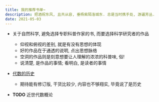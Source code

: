 ```yaml
---
title: 我的推荐书单~
description: 把酒祝东风, 且共从容, 垂杨紫陌洛城东. 总是当时携手处, 游遍芳丛.
date: 2021-05-03
---
```


- 关于自然科学, 避免选择专职科普作家的书, 而要选择科学研究者的作品
  - 仰视和俯视的差别, 就是有没有思想的体现
  - 好的作品在于通透的说明, 点出思想脉络
  - 空洞的作品则是刻意想要让人理解的浓浓的科普味, 俗!
  - 说清楚, 是作品的事情; 看明白, 是读者的事情

- [代数的历史](https://book.douban.com/subject/35428125/)
  - 期待能有修订版, 干货比较少, 内容也不够翔实, 毕竟说了是历史

- __TODO__ 近世代数概论
